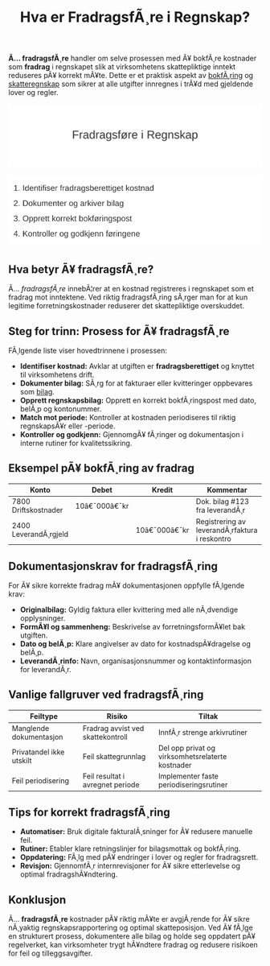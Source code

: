 ﻿---
title: "Hva er FradragsfÃ¸re i Regnskap?"
meta_title: "Hva er FradragsfÃ¸re i Regnskap?"
meta_description: '**Ã… fradragsfÃ¸re** handler om selve prosessen med Ã¥ bokfÃ¸re kostnader som **fradrag** i regnskapet slik at virksomhetens skattepliktige inntekt reduseres pÃ...'
slug: hva-er-fradragsfoere
type: blog
layout: pages/single
---

**Ã… fradragsfÃ¸re** handler om selve prosessen med Ã¥ bokfÃ¸re kostnader som **fradrag** i regnskapet slik at virksomhetens skattepliktige inntekt reduseres pÃ¥ korrekt mÃ¥te. Dette er et praktisk aspekt av [bokfÃ¸ring](/blogs/regnskap/hva-er-bokforing "Hva er BokfÃ¸ring? En Komplett Guide til Norsk BokfÃ¸ringspraksis") og [skatteregnskap](/blogs/regnskap/hva-er-regnskap "Hva er Regnskap? En komplett guide") som sikrer at alle utgifter innregnes i trÃ¥d med gjeldende lover og regler.

![Illustrasjon som viser hvordan man fradragsfÃ¸rer kostnader i regnskap](hva-er-fradragsfoere-image.svg)

![Prosesstrinn for FradragsfÃ¸ring](fradragsfoere-prosess.svg)

## Hva betyr Ã¥ fradragsfÃ¸re?

Ã… *fradragsfÃ¸re* innebÃ¦rer at en kostnad registreres i regnskapet som et fradrag mot inntektene. Ved riktig fradragsfÃ¸ring sÃ¸rger man for at kun legitime forretningskostnader reduserer det skattepliktige overskuddet.

## Steg for trinn: Prosess for Ã¥ fradragsfÃ¸re

FÃ¸lgende liste viser hovedtrinnene i prosessen:

* **Identifiser kostnad:** Avklar at utgiften er **fradragsberettiget** og knyttet til virksomhetens drift.
* **Dokumenter bilag:** SÃ¸rg for at fakturaer eller kvitteringer oppbevares som [bilag](/blogs/regnskap/hva-er-bilag "Hva er Bilag? Komplett Guide til Regnskapsbilag og Dokumentasjon").
* **Opprett regnskapsbilag:** Opprett en korrekt bokfÃ¸ringspost med dato, belÃ¸p og kontonummer.
* **Match mot periode:** Kontroller at kostnaden periodiseres til riktig regnskapsÃ¥r eller -periode.
* **Kontroller og godkjenn:** GjennomgÃ¥ fÃ¸ringer og dokumentasjon i interne rutiner for kvalitetssikring.

## Eksempel pÃ¥ bokfÃ¸ring av fradrag

| Konto                | Debet       | Kredit      | Kommentar                                     |
|----------------------|-------------|-------------|-----------------------------------------------|
| 7800 Driftskostnader | 10â€¯000â€¯kr   |             | Dok. bilag #123 fra leverandÃ¸r                |
| 2400 LeverandÃ¸rgjeld |             | 10â€¯000â€¯kr   | Registrering av leverandÃ¸rfaktura i reskontro |

## Dokumentasjonskrav for fradragsfÃ¸ring

For Ã¥ sikre korrekte fradrag mÃ¥ dokumentasjonen oppfylle fÃ¸lgende krav:

* **Originalbilag:** Gyldig faktura eller kvittering med alle nÃ¸dvendige opplysninger.
* **FormÃ¥l og sammenheng:** Beskrivelse av forretningsformÃ¥let bak utgiften.
* **Dato og belÃ¸p:** Klare angivelser av dato for kostnadspÃ¥dragelse og belÃ¸p.
* **LeverandÃ¸rinfo:** Navn, organisasjonsnummer og kontaktinformasjon for leverandÃ¸r.

## Vanlige fallgruver ved fradragsfÃ¸ring

| Feiltype                    | Risiko                                  | Tiltak                                         |
|-----------------------------|-----------------------------------------|-------------------------------------------------|
| Manglende dokumentasjon     | Fradrag avvist ved skattekontroll       | InnfÃ¸r strenge arkivrutiner                     |
| Privatandel ikke utskilt   | Feil skattegrunnlag                    | Del opp privat og virksomhetsrelaterte kostnader |
| Feil periodisering          | Feil resultat i avregnet periode        | Implementer faste periodiseringsrutiner         |

## Tips for korrekt fradragsfÃ¸ring

* **Automatiser:** Bruk digitale fakturalÃ¸sninger for Ã¥ redusere manuelle feil.
* **Rutiner:** Etabler klare retningslinjer for bilagsmottak og bokfÃ¸ring.
* **Oppdatering:** FÃ¸lg med pÃ¥ endringer i lover og regler for fradragsrett.
* **Revisjon:** GjennomfÃ¸r internrevisjoner for Ã¥ sikre etterlevelse og optimal fradragshÃ¥ndtering.

## Konklusjon

Ã… **fradragsfÃ¸re** kostnader pÃ¥ riktig mÃ¥te er avgjÃ¸rende for Ã¥ sikre nÃ¸yaktig regnskapsrapportering og optimal skatteposisjon. Ved Ã¥ fÃ¸lge en strukturert prosess, dokumentere alle bilag og holde seg oppdatert pÃ¥ regelverket, kan virksomheter trygt hÃ¥ndtere fradrag og redusere risikoen for feil og tilleggsavgifter.






